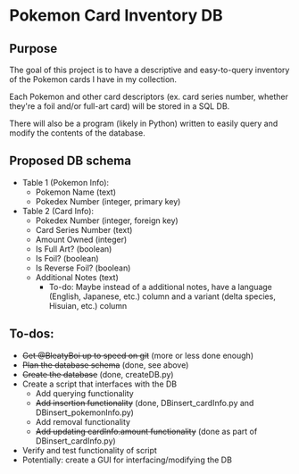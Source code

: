 # Pokemon Card Inventory DB

## Purpose

The goal of this project is to have a descriptive and easy-to-query inventory of the Pokemon cards I have in my collection.

Each Pokemon and other card descriptors (ex. card series number, whether they're a foil and/or full-art card) will be stored in a SQL DB.

There will also be a program (likely in Python) written to easily query and modify the contents of the database.

## Proposed DB schema
- Table 1 (Pokemon Info):
  - Pokemon Name (text)
  - Pokedex Number (integer, primary key)
- Table 2 (Card Info):
  - Pokedex Number (integer, foreign key)
  - Card Series Number (text)
  - Amount Owned (integer)
  - Is Full Art? (boolean)
  - Is Foil? (boolean)
  - Is Reverse Foil? (boolean)
  - Additional Notes (text)
    - To-do: Maybe instead of a additional notes, have a language (English, Japanese, etc.) column and a variant (delta species, Hisuian, etc.) column

## To-dos:

- ~~Get @BleatyBoi up to speed on git~~ (more or less done enough)
- ~~Plan the database schema~~ (done, see above)
- ~~Create the database~~ (done, createDB.py)
- Create a script that interfaces with the DB
  - Add querying functionality
  - ~~Add insertion functionality~~ (done, DBinsert_cardInfo.py and DBinsert_pokemonInfo.py)
  - Add removal functionality
  - ~~Add updating cardInfo.amount functionality~~ (done as part of DBinsert_cardInfo.py)
- Verify and test functionality of script
- Potentially: create a GUI for interfacing/modifying the DB
